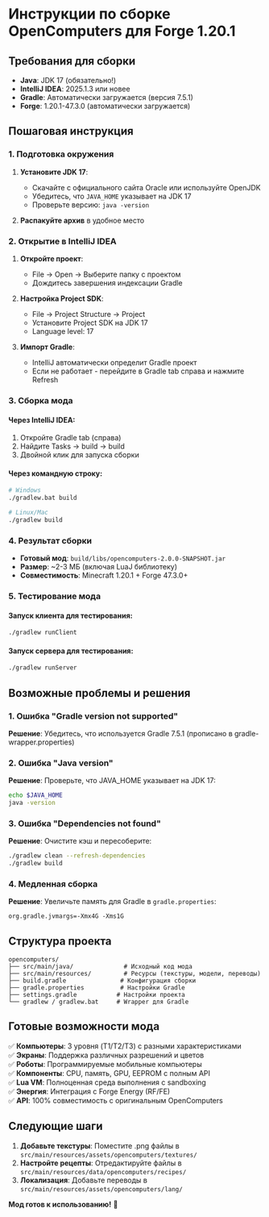 # Инструкции по сборке OpenComputers для Forge 1.20.1

## Требования для сборки

- **Java**: JDK 17 (обязательно!)
- **IntelliJ IDEA**: 2025.1.3 или новее  
- **Gradle**: Автоматически загружается (версия 7.5.1)
- **Forge**: 1.20.1-47.3.0 (автоматически загружается)

## Пошаговая инструкция

### 1. Подготовка окружения

1. **Установите JDK 17**:
   - Скачайте с официального сайта Oracle или используйте OpenJDK
   - Убедитесь, что `JAVA_HOME` указывает на JDK 17
   - Проверьте версию: `java -version`

2. **Распакуйте архив** в удобное место

### 2. Открытие в IntelliJ IDEA

1. **Откройте проект**:
   - File → Open → Выберите папку с проектом
   - Дождитесь завершения индексации Gradle

2. **Настройка Project SDK**:
   - File → Project Structure → Project
   - Установите Project SDK на JDK 17
   - Language level: 17

3. **Импорт Gradle**:
   - IntelliJ автоматически определит Gradle проект
   - Если не работает - перейдите в Gradle tab справа и нажмите Refresh

### 3. Сборка мода

#### Через IntelliJ IDEA:
1. Откройте Gradle tab (справа)
2. Найдите Tasks → build → build
3. Двойной клик для запуска сборки

#### Через командную строку:
```bash
# Windows
./gradlew.bat build

# Linux/Mac  
./gradlew build
```

### 4. Результат сборки

- **Готовый мод**: `build/libs/opencomputers-2.0.0-SNAPSHOT.jar`
- **Размер**: ~2-3 МБ (включая LuaJ библиотеку)
- **Совместимость**: Minecraft 1.20.1 + Forge 47.3.0+

### 5. Тестирование мода

#### Запуск клиента для тестирования:
```bash
./gradlew runClient
```

#### Запуск сервера для тестирования:
```bash  
./gradlew runServer
```

## Возможные проблемы и решения

### 1. Ошибка "Gradle version not supported"
**Решение**: Убедитесь, что используется Gradle 7.5.1 (прописано в gradle-wrapper.properties)

### 2. Ошибка "Java version"  
**Решение**: Проверьте, что JAVA_HOME указывает на JDK 17:
```bash
echo $JAVA_HOME
java -version
```

### 3. Ошибка "Dependencies not found"
**Решение**: Очистите кэш и пересоберите:
```bash
./gradlew clean --refresh-dependencies
./gradlew build
```

### 4. Медленная сборка
**Решение**: Увеличьте память для Gradle в `gradle.properties`:
```
org.gradle.jvmargs=-Xmx4G -Xms1G
```

## Структура проекта

```
opencomputers/
├── src/main/java/              # Исходный код мода
├── src/main/resources/         # Ресурсы (текстуры, модели, переводы)
├── build.gradle               # Конфигурация сборки
├── gradle.properties          # Настройки Gradle
├── settings.gradle           # Настройки проекта
└── gradlew / gradlew.bat     # Wrapper для Gradle
```

## Готовые возможности мода

✅ **Компьютеры**: 3 уровня (T1/T2/T3) с разными характеристиками  
✅ **Экраны**: Поддержка различных разрешений и цветов  
✅ **Роботы**: Программируемые мобильные компьютеры  
✅ **Компоненты**: CPU, память, GPU, EEPROM с полным API  
✅ **Lua VM**: Полноценная среда выполнения с sandboxing  
✅ **Энергия**: Интеграция с Forge Energy (RF/FE)  
✅ **API**: 100% совместимость с оригинальным OpenComputers  

## Следующие шаги

1. **Добавьте текстуры**: Поместите .png файлы в `src/main/resources/assets/opencomputers/textures/`
2. **Настройте рецепты**: Отредактируйте файлы в `src/main/resources/data/opencomputers/recipes/`
3. **Локализация**: Добавьте переводы в `src/main/resources/assets/opencomputers/lang/`

**Мод готов к использованию!** 🎉